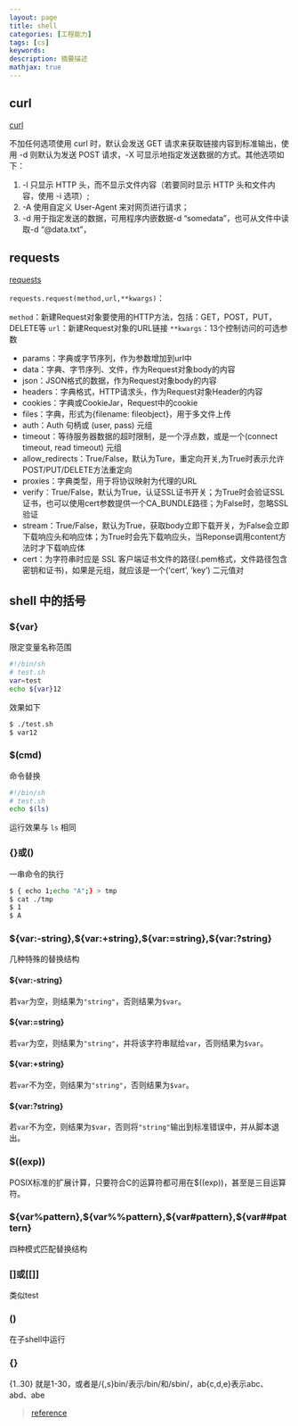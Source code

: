 ```yaml
---
layout: page
title: shell
categories: [工程能力]
tags: [cs]
keywords: 
description: 摘要描述
mathjax: true
---
```


## curl

[curl](<http://www.codebelief.com/article/2017/05/linux-command-line-curl-usage/>)

不加任何选项使用 curl 时，默认会发送 GET 请求来获取链接内容到标准输出，使用 -d 则默认为发送 POST 请求，-X 可显示地指定发送数据的方式。其他选项如下：

1. -l 只显示 HTTP 头，而不显示文件内容（若要同时显示 HTTP 头和文件内容，使用 -i 选项）;
2. -A 使用自定义 User-Agent 来对网页进行请求；
3. -d 用于指定发送的数据，可用程序内嵌数据-d “somedata”，也可从文件中读取-d “@data.txt”，

## requests

[requests](<https://www.jianshu.com/p/d78982126318>)

`requests.request(method,url,**kwargs)`：

`method`：新建Request对象要使用的HTTP方法，包括：GET，POST，PUT，DELETE等
`url`：新建Request对象的URL链接
`**kwargs`：13个控制访问的可选参数

* params：字典或字节序列，作为参数增加到url中
* data：字典、字节序列、文件，作为Request对象body的内容
* json：JSON格式的数据，作为Request对象body的内容
* headers：字典格式，HTTP请求头，作为Request对象Header的内容
* cookies：字典或CookieJar，Request中的cookie
* files：字典，形式为{filename: fileobject}，用于多文件上传
* auth：Auth 句柄或 (user, pass) 元组
* timeout：等待服务器数据的超时限制，是一个浮点数，或是一个(connect timeout, read timeout) 元组
* allow_redirects：True/False，默认为Ture，重定向开关,为True时表示允许POST/PUT/DELETE方法重定向
* proxies：字典类型，用于将协议映射为代理的URL
* verify：True/False，默认为True，认证SSL证书开关；为True时会验证SSL证书，也可以使用cert参数提供一个CA_BUNDLE路径；为False时，忽略SSL验证
* stream：True/False，默认为True，获取body立即下载开关，为False会立即下载响应头和响应体；为True时会先下载响应头，当Reponse调用content方法时才下载响应体
* cert：为字符串时应是 SSL 客户端证书文件的路径(.pem格式，文件路径包含密钥和证书)，如果是元组，就应该是一个(‘cert’, ‘key’) 二元值对

## shell 中的括号

### ${var}

限定变量名称范围

``` bash
#!/bin/sh
# test.sh
var=test
echo ${var}12
```

效果如下

``` bash
$ ./test.sh
$ var12
```

### $(cmd)

命令替换

``` bash
#!/bin/sh
# test.sh
echo $(ls)
```

运行效果与 `ls` 相同

### {}或()

一串命令的执行

``` bash
$ { echo 1;echo "A";} > tmp
$ cat ./tmp
$ 1
$ A
```

### \${var:-string},\${var:+string},\${var:=string},\${var:?string}

几种特殊的替换结构

#### ${var:-string}
若`var`为空，则结果为`"string"`，否则结果为`$var`。

#### ${var:=string}
若`var`为空，则结果为`"string"`，并将该字符串赋给`var`，否则结果为`$var`。

#### ${var:+string}
若`var`不为空，则结果为`"string"`，否则结果为`$var`。

#### ${var:?string}
若`var`不为空，则结果为`$var`，否则将`"string"`输出到标准错误中，并从脚本退出。

### $((exp))

POSIX标准的扩展计算，只要符合C的运算符都可用在$((exp))，甚至是三目运算符。

### \${var%pattern},\${var%%pattern},\${var#pattern},\${var##pattern}

四种模式匹配替换结构

### []或[[]]

类似test

### ()

在子shell中运行

### {}

{1..30} 就是1-30，或者是/{,s}bin/表示/bin/和/sbin/，ab{c,d,e}表示abc、abd、abe

>[reference](http://www.jb51.net/article/60326.htm)
